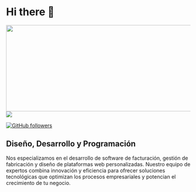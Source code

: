 # Hi there 👋
<img src= "https://webscreative.es/wp-content/uploads/2024/05/LOGO-2-WEBSCREATIVE2.png.webp" width= "788" height= "236">
<img src="https://profile-counter.glitch.me/Webs-Creative/count.svg">


[![GitHub followers](https://img.shields.io/github/followers/Webs-Creative.svg?style=social&label=Followers)](https://github.com/Webs-Creative?tab=followers)

## Diseño, Desarrollo y Programación 

<p>Nos especializamos en el desarrollo de software de facturación, gestión de fabricación y diseño de plataformas web personalizadas. Nuestro equipo de expertos combina innovación y eficiencia para ofrecer soluciones tecnológicas que optimizan los procesos empresariales y potencian el crecimiento de tu negocio.</p>

